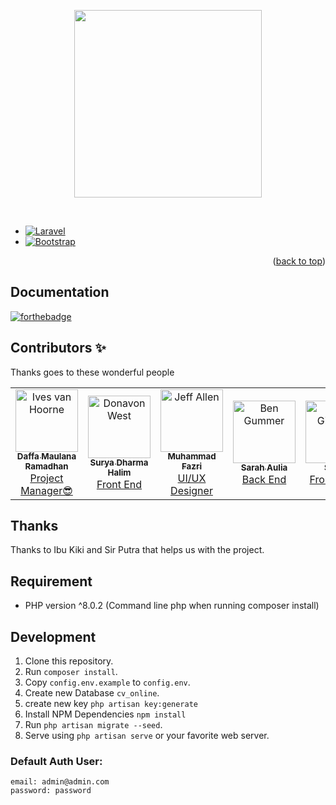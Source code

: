 <p align="center">
  <a href="https://smkn2-bjm.sch.id/">
    <img src="https://encrypted-tbn0.gstatic.com/images?q=tbn:ANd9GcRbzD03iHma9mkeBozQwTNgb7SKdxTB298ajA&usqp=CAU" height="300px">
  </a>
</p>

&nbsp;
* [![Laravel](https://laravel.com/img/logotype.min.svg)](https://laravel.com)
* [![Bootstrap](https://www.digitalentropy.co.uk/wp-content/uploads/2021/08/bootstrap.png)](https://getbootstrap.com)

<p align="right">(<a href="#top">back to top</a>)</p>

## Documentation

[![forthebadge](http://forthebadge.com/images/badges/built-with-love.svg)](http://forthebadge.com)

## Contributors ✨

Thanks goes to these wonderful people

<!-- ALL-CONTRIBUTORS-LIST:START - Do not remove or modify this section -->
<!-- prettier-ignore-start -->
<!-- markdownlint-disable -->
<table>
  <tr>
    <td align="center">
    <a href="https://www.instagram.com/daffapark_/">
    <img src="https://images-wixmp-ed30a86b8c4ca887773594c2.wixmp.com/f/0d34884d-f39f-4448-b149-76fa1caaaea7/dej4qlx-7faaf6af-757f-4a0b-b05c-da0cadeb5654.jpg?token=eyJ0eXAiOiJKV1QiLCJhbGciOiJIUzI1NiJ9.eyJzdWIiOiJ1cm46YXBwOjdlMGQxODg5ODIyNjQzNzNhNWYwZDQxNWVhMGQyNmUwIiwiaXNzIjoidXJuOmFwcDo3ZTBkMTg4OTgyMjY0MzczYTVmMGQ0MTVlYTBkMjZlMCIsIm9iaiI6W1t7InBhdGgiOiJcL2ZcLzBkMzQ4ODRkLWYzOWYtNDQ0OC1iMTQ5LTc2ZmExY2FhYWVhN1wvZGVqNHFseC03ZmFhZjZhZi03NTdmLTRhMGItYjA1Yy1kYTBjYWRlYjU2NTQuanBnIn1dXSwiYXVkIjpbInVybjpzZXJ2aWNlOmZpbGUuZG93bmxvYWQiXX0.iJr4JnBE9C14b1hIUBl558g88WMOJMsGjTpIq0M72E4" width="100px;" alt="Ives van Hoorne"/>
    <br />
    <sub>
    <b>Daffa Maulana Ramadhan</b>
    </sub>
    </a>
    <br />
    <a href="#question-CompuIves" title="Answering Questions">Project Manager😎</a>
    <a href="https://github.com/codesandbox/codesandbox-client/issues?q=author%3ACompuIves">
    <a href="https://github.com/codesandbox/codesandbox-client/commits?author=CompuIves"></td>
    <td align="center">
    <a href="https://www.instagram.com/surya.dhl/">
    <img src="https://encrypted-tbn0.gstatic.com/images?q=tbn:ANd9GcQmstFp6jtFIppkzGYGCSnsVeUWrIAHIJnZyg&usqp=CAU" width="100px;" alt="Donavon West">
    <br />
    <sub>
    <b>Surya Dharma Halim</b>
    </sub>
    </a>
    <br />
    <a href="https://github.com/codesandbox/codesandbox-client/commits?author=donavon" title="Code">Front End</a>
    </td>
    <td align="center">
    <a href="https://www.instagram.com/fazri70/">
    <img src="https://encrypted-tbn0.gstatic.com/images?q=tbn:ANd9GcSPpd2dKUULlTHDgoufs2wFrK7KQlYsPp5WFw&usqp=CAU" width="100px;" alt="Jeff Allen"/>
    <br />
    <sub>
    <b>Muhammad Fazri</b>
    </sub>
    </a>
    <br />
    <a href="https://github.com/codesandbox/codesandbox-client/commits?author=vueu" title="Code">UI/UX Designer</a>
    </td>
    <td align="center">
    <a href="https://www.instagram.com/sarahaulia.z/">
    <img src="https://cdn1-production-images-kly.akamaized.net/g7U0DsHebmKK6go4L_jhNwMNRD8=/1200x1200/smart/filters:quality(75):strip_icc():format(webp)/kly-media-production/medias/869253/original/042739000_1430826088-Cover.jpg" width="100px;" alt="Ben Gummer"/>
    <br />
    <sub>
    <b>Sarah Aulia</b>
    </sub>
    </a>
    <br />
    <a href="https://github.com/codesandbox/codesandbox-client/commits?author=bengummer" title="Code">Back End</a>
    </td>
    <td align="center">
    <a href="https://www.instagram.com/vviviaaaa/?hl=id">
    <img src="https://encrypted-tbn0.gstatic.com/images?q=tbn:ANd9GcSBHA2wU8Uo2Sv26iLP3kcWpLBTnkRwzlzjZQ&usqp=CAU" width="100px;" alt="James Gillmore"/><br />
    <sub>
    <b>Selvia</b>
    </sub>
    </a>
    <br />
    <a href="https://github.com/codesandbox/codesandbox-client/commits?author=faceyspacey" title="Code">Front End</a> <a href="https://github.com/codesandbox/codesandbox-client/issues?q=author%3Afaceyspacey" title="Bug reports">🐛</a>
    </td>
    <td align="center">
    <a href="https://instagram.com/novalds_?igshid=YmMyMTA2M2Y=">
    <img src="https://www.meme-arsenal.com/memes/dead400ff8cf8392baa440de22fb15cf.jpg" width="100px;" alt="Ade Viankakrisna Fadlil"/>
    <br />
    <sub>
    <b>Muhammad Naufal</b>
    </sub>
    </a>
    <br />
    <a href="https://github.com/codesandbox/codesandbox-client/commits?author=viankakrisna" title="Code">UI/UX Designer</a></td>
  </tr>
  </table>

<!-- markdownlint-enable -->
<!-- prettier-ignore-end -->
<!-- ALL-CONTRIBUTORS-LIST:END -->

## Thanks

Thanks to Ibu Kiki and Sir Putra that helps us with the project.

## Requirement 
- PHP version ^8.0.2 (Command line php when running composer install)

## Development

1. Clone this repository.
2. Run `composer install`.
3. Copy `config.env.example` to `config.env`.
4. Create new Database `cv_online`.
5. create new key `php artisan key:generate`
6. Install NPM Dependencies `npm install`
7. Run `php artisan migrate --seed`.
8. Serve using `php artisan serve` or your favorite web server.

### Default Auth User:

```
email: admin@admin.com
password: password
```
